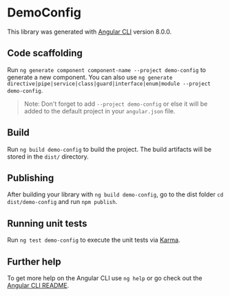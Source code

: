# DemoConfig

This library was generated with [Angular CLI](https://github.com/angular/angular-cli) version 8.0.0.

## Code scaffolding

Run `ng generate component component-name --project demo-config` to generate a new component. You can also use `ng generate directive|pipe|service|class|guard|interface|enum|module --project demo-config`.
> Note: Don't forget to add `--project demo-config` or else it will be added to the default project in your `angular.json` file. 

## Build

Run `ng build demo-config` to build the project. The build artifacts will be stored in the `dist/` directory.

## Publishing

After building your library with `ng build demo-config`, go to the dist folder `cd dist/demo-config` and run `npm publish`.

## Running unit tests

Run `ng test demo-config` to execute the unit tests via [Karma](https://karma-runner.github.io).

## Further help

To get more help on the Angular CLI use `ng help` or go check out the [Angular CLI README](https://github.com/angular/angular-cli/blob/master/README.md).
